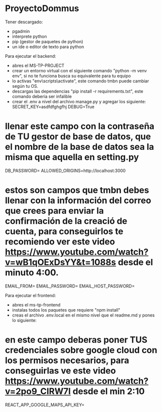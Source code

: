 # ProyectoDommus
Tener descargado:
- pgadmin
- interprete python
- pip (gestor de paquetes de python)
- un ide o editor de texto para python

Para ejecutar el backend:
- abres el MS-TP-PROJECT
- crear un entorno virtual con el siguiente comando "python -m venv env", si no te funciona busca su equivalente para tu equipo
- lo activas "env\scripts\activate", este comando tmbn puede cambiar según tu OS.
- descargas las dependencias "pip install -r requirements.txt", este comando deberia ser infalible
- crear el .env a nivel del archivo manage.py y agregar los siguiente:
SECRET_KEY=asdfdfghgfhj
DEBUG=True

# llenar este campo con la contraseña de TU gestor de base de datos, que el nombre de la base de datos sea la misma que aquella en setting.py
DB_PASSWORD=
ALLOWED_ORIGINS=http://localhost:3000

# estos son campos que tmbn debes llenar con la información del correo que crees para enviar la confirmación de la creació de cuenta, para conseguirlos te recomiendo ver este video https://www.youtube.com/watch?v=wB1qOExDsYY&t=1088s desde el minuto 4:00.
EMAIL_FROM=
EMAIL_PASSWORD=
EMAIL_HOST_PASSWORD=

Para ejecutar el frontend:
- abres el ms-tp-frontend
- instalas todos los paquetes que requiere "npm install"
- creas el archivo .env.local en el mismo nivel que el readme.md y pones lo siguiente:

# en este campo deberas poner TUS credenciales sobre google cloud con los permisos necesarios, para conseguirlas ve este video https://www.youtube.com/watch?v=2po9_CIRW7I desde el min 2:10
REACT_APP_GOOGLE_MAPS_API_KEY=
